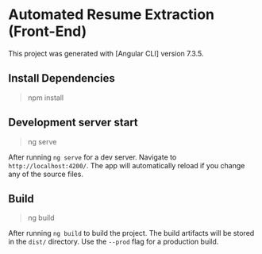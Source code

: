 # Automated Resume Extraction (Front-End)

This project was generated with [Angular CLI] version 7.3.5.

## Install Dependencies

> npm install

## Development server start

> ng serve

After running `ng serve` for a dev server. Navigate to `http://localhost:4200/`. The app will automatically reload if you change any of the source files.


## Build

> ng build

After running `ng build` to build the project. The build artifacts will be stored in the `dist/` directory. Use the `--prod` flag for a production build.


